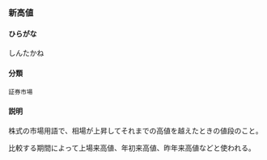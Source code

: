 <div style="display:none;">

## [あ行](securities-terms?id=あ行)
## [か行](securities-terms?id=か行)
## [さ行](securities-terms?id=さ行)

</div>

### 新高値

#### ひらがな

しんたかね

#### 分類

`証券市場`

#### 説明

株式の市場用語で、相場が上昇してそれまでの高値を越えたときの値段のこと。
比較する期間によって上場来高値、年初来高値、昨年来高値などと使われる。

<div style="display:none;">

## [た行](securities-terms?id=た行)
## [な行](securities-terms?id=な行)
## [は行](securities-terms?id=は行)
## [ま行](securities-terms?id=ま行)
## [や行](securities-terms?id=や行)
## [ら行](securities-terms?id=ら行)
## [わ行](securities-terms?id=わ行)
## [英数字・記号](securities-terms?id=英数字・記号)

</div>

